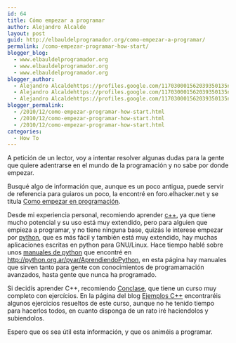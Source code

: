 ```yaml
---
id: 64
title: Cómo empezar a programar
author: Alejandro Alcalde
layout: post
guid: http://elbauldelprogramador.org/como-empezar-a-programar/
permalink: /como-empezar-programar-how-start/
blogger_blog:
  - www.elbauldelprogramador.org
  - www.elbauldelprogramador.org
  - www.elbauldelprogramador.org
blogger_author:
  - Alejandro Alcaldehttps://profiles.google.com/117030001562039350135noreply@blogger.com
  - Alejandro Alcaldehttps://profiles.google.com/117030001562039350135noreply@blogger.com
  - Alejandro Alcaldehttps://profiles.google.com/117030001562039350135noreply@blogger.com
blogger_permalink:
  - /2010/12/como-empezar-programar-how-start.html
  - /2010/12/como-empezar-programar-how-start.html
  - /2010/12/como-empezar-programar-how-start.html
categories:
  - How To
---
```

A petición de un lector, voy a intentar resolver algunas dudas para la gente que quiere adentrarse en el mundo de la programación y no sabe por donde empezar.

Busqué algo de información que, aunque es un poco antigua, puede servir de referencia para guiaros un poco, la encontré en foro.elhacker.net y se titula <a target="_blank" href="http://foro.elhacker.net/programacion_general/como_empezar_en_programacion-t32008.0.html">Como empezar en programación</a>.

  
<!--more-->

Desde mi experiencia personal, recomiendo aprender <a target="_blank" href="http://es.wikipedia.org/wiki/C%2B%2B">c++</a>, ya que tiene mucho potencial y su uso está muy extendido, pero para alguien que empieza a programar, y no tiene ninguna base, quizás le interese empezar por <a target="_blank" href="http://es.wikipedia.org/wiki/Python">python</a>, que es más fácil y también está muy extendido, hay muchas aplicaciones escritas en python para GNU/Linux. Hace tiempo hablé sobre unos [manuales de python][1] que encontré en <a target="_blank" href="http://python.org.ar/pyar/AprendiendoPython">http://python.org.ar/pyar/AprendiendoPython</a>, en esta página hay manuales que sirven tanto para gente con conocimientos de programamación avanzados, hasta gente que nunca ha programado.

Si decidís aprender C++, recomiendo <a target="_blank" href="http://c.conclase.net/curso/index.php">Conclase</a>, que tiene un curso muy completo con ejercícios. En la página del blog [Ejemplos C++][2] encontraréis algunos ejercicios resueltos de este curso, aunque no he tenido tiempo para hacerlos todos, en cuanto disponga de un rato iré haciendolos y subiendolos.

Espero que os sea útil esta información, y que os animéis a programar.



 [1]: http://elbauldelprogramador.com/manual-de-python/
 [2]: http://bashyc.blogspot.com/p/curso-c.html